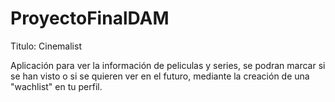 # ProyectoFinalDAM

Titulo: Cinemalist

Aplicación para ver la información de peliculas y series, se podran marcar si se han visto o si se quieren ver en el futuro, mediante la creación de una "wachlist" en tu perfil.
